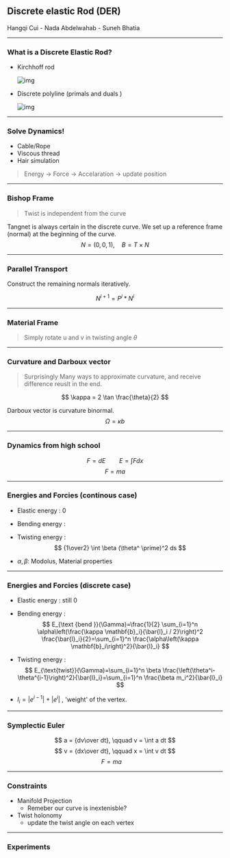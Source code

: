 ## Discrete elastic Rod (DER)

Hangqi Cui - Nada Abdelwahab - Suneh Bhatia

---

### What is a Discrete Elastic Rod?

- Kirchhoff rod

  ![img](https://lh7-us.googleusercontent.com/2MaIrwJrbO8lpqlyAvPzHfpa1zQTUCvOBxygg2FZSjGa5_Otd5P9TYInMrpJ7wYkIMDfoTEJoONN65qHNycxDxk3dKA4BNWfQJk5NMw6NhB-qmFHnhO_IdB7mZvQ45gl7gAA_HEfquuDZKH2VyKX1-wdZw=s2048)
- Discrete polyline (primals and duals )

  ![img](https://lh7-us.googleusercontent.com/ba5RUxk5udFDIljpFOlmJCPK6Cg1X_Oz5y-9UsNPsXyWWMGDu9fG2SwcHAMvl_81Jo01CbQotjIeid2Q2LYCTFTTv74vfv1ULTIBpMFFF5b-y--LeopAXZtaiUtwakOoD4ZGnPt1lI9P2rxJB_aKwT3i5Q=s2048)

---

### Solve Dynamics!

- Cable/Rope
- Viscous thread
- Hair simulation

> Energy $\rightarrow$ Force $\rightarrow$ Accelaration $\rightarrow$ update position

---

### Bishop Frame

> Twist is independent from the curve

Tangnet is always certain in the discrete curve. 
We set up a reference frame (normal) at the beginning of the curve.
$$
N = (0,0,1),\quad B = T \times N
$$

---

### Parallel Transport
Construct the remaining normals iteratively. 

$$
N^{i+1} = P^i * N^i
$$

---

### Material Frame 
> Simply rotate u and v in twisting angle $\theta$

---

### Curvature and Darboux vector 

> Surprisingly Many ways to approximate curvature, and receive difference reuslt in the end.

$$
\kappa = 2 \tan \frac{\theta}{2}
$$

Darboux vector is curvature binormal. 
$$
\Omega = \kappa b
$$

---

### Dynamics from high school 
$$
F = dE \qquad E = \int F dx 
$$
$$
F = ma 
$$

---

### Energies and Forcies (continous case)
- Elastic energy : 0 
- Bending energy :

- Twisting energy :
  $$ {1\over2} \int \beta (\theta^ \prime)^2 ds $$

- $\alpha, \beta$: Modolus, Material properties

---

### Energies and Forcies (discrete case)
- Elastic energy : still 0 
- Bending energy : 
  $$ E_{\text {bend }}(\Gamma)=\frac{1}{2} \sum_{i=1}^n \alpha\left(\frac{\kappa \mathbf{b}_i}{\bar{l}_i / 2}\right)^2 \frac{\bar{l}_i}{2}=\sum_{i=1}^n \frac{\alpha\left(\kappa \mathbf{b}_i\right)^2}{\bar{l}_i} $$
- Twisting energy : 
  $$ E_{\text{twist}}(\Gamma)=\sum_{i=1}^n \beta \frac{\left(\theta^i-\theta^{i-1}\right)^2}{\bar{l}_i}=\sum_{i=1}^n \frac{\beta m_i^2}{\bar{l}_i} $$

- $l_i = |e^{i-1}| +|e^i|$ , 'weight' of the vertex. 

---

### Symplectic Euler

$$
a = {dv\over dt}, \qquad v = \int a dt
$$
$$
v = {dx\over dt}, \qquad x = \int v dt
$$
$$
F = ma \quad 
$$

---

### Constraints
- Manifold Projection 
  - Remeber our curve is inextenisble? 
- Twist holonomy 
  - update the twist angle on each vertex

---

### Experiments 
